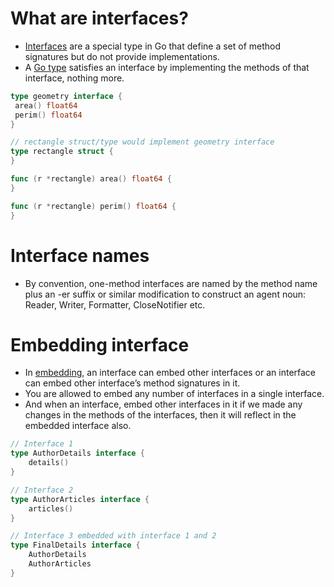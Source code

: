 # What are interfaces?
- [Interfaces](https://gobyexample.com/interfaces) are a special type in Go that define a set of method signatures but do not provide implementations.
- A [Go type](../TypesGo.md) satisfies an interface by implementing the methods of that interface, nothing more.

````go
type geometry interface {
 area() float64
 perim() float64
}

// rectangle struct/type would implement geometry interface 
type rectangle struct {
}

func (r *rectangle) area() float64 { 
} 

func (r *rectangle) perim() float64 {
} 
````

# Interface names
- By convention, one-method interfaces are named by the method name plus an -er suffix or similar modification to construct an agent noun: Reader, Writer, Formatter, CloseNotifier etc.

# Embedding interface
- In [embedding](https://www.geeksforgeeks.org/embedding-interfaces-in-golang/?ref=lbp), an interface can embed other interfaces or an interface can embed other interface’s method signatures in it.
- You are allowed to embed any number of interfaces in a single interface. 
- And when an interface, embed other interfaces in it if we made any changes in the methods of the interfaces, then it will reflect in the embedded interface also.

````go
// Interface 1
type AuthorDetails interface {
	details()
}

// Interface 2
type AuthorArticles interface {
	articles()
}

// Interface 3 embedded with interface 1 and 2
type FinalDetails interface {
	AuthorDetails
	AuthorArticles
}
````